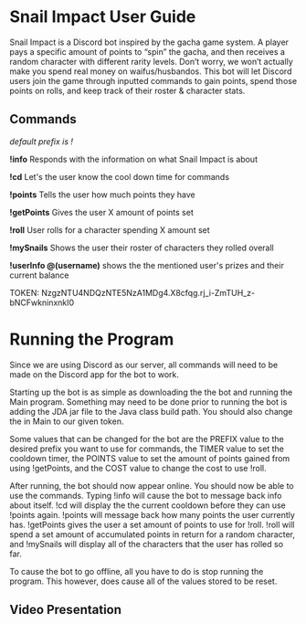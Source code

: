 # Snail Impact User Guide
Snail Impact is a Discord bot inspired by the gacha game system. A player pays a specific amount of points to “spin” the gacha,
and then receives a random character with different rarity levels. Don’t worry, we won’t actually make you spend real money on
waifus/husbandos. This bot will let Discord users join the game through inputted commands to gain points, spend those points on rolls,
and keep track of their roster & character stats. 

## Commands
*default prefix is !*

**!info**
Responds with the information on what Snail Impact is about

**!cd**
Let's the user know the cool down time for commands

**!points**
Tells the user how much points they have

**!getPoints**
Gives the user X amount of points set

**!roll**
User rolls for a character spending X amount set

**!mySnails**
Shows the user their roster of characters they rolled overall

**!userInfo @(username)**
shows the the mentioned user's prizes and their current balance

TOKEN: NzgzNTU4NDQzNTE5NzA1MDg4.X8cfqg.rj_i-ZmTUH_z-bNCFwkninxnkI0

# Running the Program
Since we are using Discord as our server, all commands will need to be made on the Discord app for the bot to work. 

Starting up the bot is as simple as downloading the the bot and running the Main program. Something may need to be done prior to running the bot is
adding the JDA jar file to the Java class build path. You should also change the <TOKEN> in Main to our given token.

Some values that can be changed for the bot are the PREFIX value to the desired prefix you want to use for commands, the TIMER value to set the cooldown
timer, the POINTS value to set the amount of points gained from using !getPoints, and the COST value to change the cost to use !roll.

After running, the bot should now appear online. You should now be able to use the commands. Typing !info will cause the bot to message back info about itself.
!cd will display the the current cooldown before they can use !points again. !points will message back how many points the user currently has. !getPoints gives the user
a set amount of points to use for !roll. !roll will spend a set amount of accumulated points in return for a random character, and !mySnails will display all of the 
characters that the user has rolled so far.

To cause the bot to go offline, all you have to do is stop running the program. This however, does cause all of the values stored to be reset.

## Video Presentation